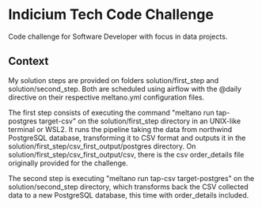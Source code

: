 # Indicium Tech Code Challenge

Code challenge for Software Developer with focus in data projects.


## Context

My solution steps are provided on folders solution/first_step and solution/second_step. Both are scheduled using airflow with the @daily directive on their respective meltano.yml configuration files.

The first step consists of executing the command "meltano run tap-postgres target-csv" on the solution/first_step directory in an UNIX-like terminal or WSL2. It runs the pipeline taking the data from northwind PostgreSQL database, transforming it to CSV format and outputs it in the solution/first_step/csv_first_output/postgres directory. On solution/first_step/csv_first_output/csv, there is the csv order_details file originally provided for the challenge. 

The second step is executing "meltano run tap-csv target-postgres" on the solution/second_step directory, which transforms back the CSV collected data to a new PostgreSQL database, this time with order_details included.
